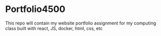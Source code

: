 # Portfolio4500
This repo will contain my website portfolio assignment for my computing class built with react, JS, docker, html, css, etc
